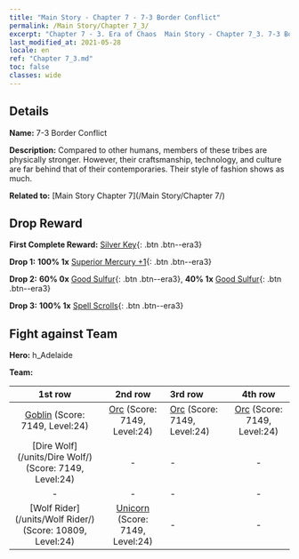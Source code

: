 ```yaml
---
title: "Main Story - Chapter 7 - 7-3 Border Conflict"
permalink: /Main Story/Chapter 7_3/
excerpt: "Chapter 7 - 3. Era of Chaos  Main Story - Chapter 7_3. 7-3 Border Conflict"
last_modified_at: 2021-05-28
locale: en
ref: "Chapter 7_3.md"
toc: false
classes: wide
---
```


## Details

 **Name:** 7-3 Border Conflict

 **Description:** Compared to other humans, members of these tribes are physically stronger. However, their craftsmanship, technology, and culture are far behind that of their contemporaries. Their style of fashion shows as much.

 **Related to:** [Main Story Chapter 7](/Main Story/Chapter 7/)

## Drop Reward

 **First Complete Reward:** [Silver Key](/Items/con_693/){: .btn .btn--era3}

 **Drop 1:** **100% 1x** [Superior Mercury +1](/Items/mat_21/){: .btn .btn--era3}

 **Drop 2:** **60% 0x** [Good Sulfur](/Items/mat_15/){: .btn .btn--era3}, **40% 1x** [Good Sulfur](/Items/mat_15/){: .btn .btn--era3}

 **Drop 3:** **100% 1x** [Spell Scrolls](/Items/con_694/){: .btn .btn--era3}


## Fight against Team
 **Hero:** h_Adelaide

 **Team:**


  | 1st row | 2nd row | 3rd row | 4th row |
  |:----:|:----:|:----|:----:|
  | [Goblin](/units/Goblin/) (Score: 7149, Level:24)  | [Orc](/units/Orc/) (Score: 7149, Level:24)  | [Orc](/units/Orc/) (Score: 7149, Level:24)  | [Orc](/units/Orc/) (Score: 7149, Level:24)  |
  | [Dire Wolf](/units/Dire Wolf/) (Score: 7149, Level:24)  | - | - | - |
  | - | - | - | - |
  | [Wolf Rider](/units/Wolf Rider/) (Score: 10809, Level:24)  | [Unicorn](/units/Unicorn/) (Score: 7149, Level:24)  | - | - |


